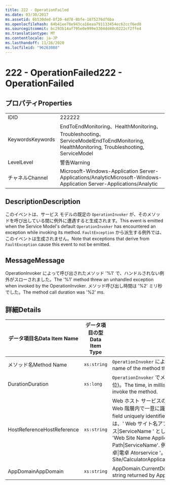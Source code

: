 ```yaml
---
title: 222 - OperationFailed
ms.date: 03/30/2017
ms.assetid: 6b530ded-8f20-4d78-8bfe-1875276df6ba
ms.openlocfilehash: 64b41ee78e943ca16eaa791133454ec62ccf6ed8
ms.sourcegitcommit: bc293b14af795e0e999e3304dd40c0222cf2ffe4
ms.translationtype: MT
ms.contentlocale: ja-JP
ms.lasthandoff: 11/26/2020
ms.locfileid: "96263088"
---
```

# <a name="222---operationfailed"></a><span data-ttu-id="451ab-102">222 - OperationFailed</span><span class="sxs-lookup"><span data-stu-id="451ab-102">222 - OperationFailed</span></span>

## <a name="properties"></a><span data-ttu-id="451ab-103">プロパティ</span><span class="sxs-lookup"><span data-stu-id="451ab-103">Properties</span></span>  
  
|||  
|-|-|  
|<span data-ttu-id="451ab-104">ID</span><span class="sxs-lookup"><span data-stu-id="451ab-104">ID</span></span>|<span data-ttu-id="451ab-105">222</span><span class="sxs-lookup"><span data-stu-id="451ab-105">222</span></span>|  
|<span data-ttu-id="451ab-106">Keywords</span><span class="sxs-lookup"><span data-stu-id="451ab-106">Keywords</span></span>|<span data-ttu-id="451ab-107">EndToEndMonitoring、HealthMonitoring、Troubleshooting、ServiceModel</span><span class="sxs-lookup"><span data-stu-id="451ab-107">EndToEndMonitoring, HealthMonitoring, Troubleshooting, ServiceModel</span></span>|  
|<span data-ttu-id="451ab-108">Level</span><span class="sxs-lookup"><span data-stu-id="451ab-108">Level</span></span>|<span data-ttu-id="451ab-109">警告</span><span class="sxs-lookup"><span data-stu-id="451ab-109">Warning</span></span>|  
|<span data-ttu-id="451ab-110">チャネル</span><span class="sxs-lookup"><span data-stu-id="451ab-110">Channel</span></span>|<span data-ttu-id="451ab-111">Microsoft-Windows-Application Server-Applications/Analytic</span><span class="sxs-lookup"><span data-stu-id="451ab-111">Microsoft-Windows-Application Server-Applications/Analytic</span></span>|  
  
## <a name="description"></a><span data-ttu-id="451ab-112">Description</span><span class="sxs-lookup"><span data-stu-id="451ab-112">Description</span></span>  

 <span data-ttu-id="451ab-113">このイベントは、サービス モデルの既定の `OperationInvoker` が、そのメソッドを呼び出している間に例外に遭遇すると生成されます。</span><span class="sxs-lookup"><span data-stu-id="451ab-113">This event is emitted when the Service Model's default `OperationInvoker` has encountered an exception while invoking its method.</span></span> <span data-ttu-id="451ab-114">`FaultException` から派生する例外では、このイベントは生成されません。</span><span class="sxs-lookup"><span data-stu-id="451ab-114">Note that exceptions that derive from `FaultException` cause this event to not be emitted.</span></span>  
  
## <a name="message"></a><span data-ttu-id="451ab-115">Message</span><span class="sxs-lookup"><span data-stu-id="451ab-115">Message</span></span>  

 <span data-ttu-id="451ab-116">OperationInvoker によって呼び出されたメソッド '%1' で、ハンドルされない例外がスローされました。</span><span class="sxs-lookup"><span data-stu-id="451ab-116">The '%1' method threw an unhandled exception when invoked by the OperationInvoker.</span></span> <span data-ttu-id="451ab-117">メソッド呼び出し時間は '%2' ミリ秒でした。</span><span class="sxs-lookup"><span data-stu-id="451ab-117">The method call duration was '%2' ms.</span></span>  
  
## <a name="details"></a><span data-ttu-id="451ab-118">詳細</span><span class="sxs-lookup"><span data-stu-id="451ab-118">Details</span></span>  
  
|<span data-ttu-id="451ab-119">データ項目名</span><span class="sxs-lookup"><span data-stu-id="451ab-119">Data Item Name</span></span>|<span data-ttu-id="451ab-120">データ項目の型</span><span class="sxs-lookup"><span data-stu-id="451ab-120">Data Item Type</span></span>|<span data-ttu-id="451ab-121">Description</span><span class="sxs-lookup"><span data-stu-id="451ab-121">Description</span></span>|  
|--------------------|--------------------|-----------------|  
|<span data-ttu-id="451ab-122">メソッド名</span><span class="sxs-lookup"><span data-stu-id="451ab-122">Method Name</span></span>|`xs:string`|<span data-ttu-id="451ab-123">`OperationInvoker` によって呼び出されたメソッドの CLR 名。</span><span class="sxs-lookup"><span data-stu-id="451ab-123">The CLR name of the method that was invoked by the `OperationInvoker`.</span></span>|  
|<span data-ttu-id="451ab-124">Duration</span><span class="sxs-lookup"><span data-stu-id="451ab-124">Duration</span></span>|`xs:long`|<span data-ttu-id="451ab-125">`OperationInvoker` でメソッドを呼び出すのにかかった時間 (ミリ秒単位)。</span><span class="sxs-lookup"><span data-stu-id="451ab-125">The time, in milliseconds, that it took the `OperationInvoker` to invoke the method.</span></span>|  
|<span data-ttu-id="451ab-126">HostReference</span><span class="sxs-lookup"><span data-stu-id="451ab-126">HostReference</span></span>|`xs:string`|<span data-ttu-id="451ab-127">Web ホスト サービスの場合は、このフィールドにより、サービスが Web 階層内で一意に識別されます。</span><span class="sxs-lookup"><span data-stu-id="451ab-127">For Web-hosted services, this field uniquely identifies the service in the Web hierarchy.</span></span> <span data-ttu-id="451ab-128">この形式は、' Web サイト名アプリケーションの仮想パス&#124;サービスの仮想パス&#124;ServiceName ' として定義されています。</span><span class="sxs-lookup"><span data-stu-id="451ab-128">Its format is defined as 'Web Site Name Application Virtual Path&#124;Service Virtual Path&#124;ServiceName'.</span></span> <span data-ttu-id="451ab-129">例: ' 既定の Web サイト/計算 Atorapplication&#124;/電卓&#124;電卓 Atorservice '。</span><span class="sxs-lookup"><span data-stu-id="451ab-129">Example: 'Default Web Site/CalculatorApplication&#124;/CalculatorService.svc&#124;CalculatorService'.</span></span>|  
|<span data-ttu-id="451ab-130">AppDomain</span><span class="sxs-lookup"><span data-stu-id="451ab-130">AppDomain</span></span>|`xs:string`|<span data-ttu-id="451ab-131">AppDomain.CurrentDomain.FriendlyName で返される文字列。</span><span class="sxs-lookup"><span data-stu-id="451ab-131">The string returned by AppDomain.CurrentDomain.FriendlyName.</span></span>|
